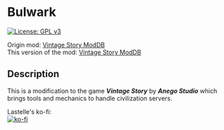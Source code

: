 # Bulwark

 [![License: GPL v3](https://img.shields.io/badge/License-GPLv3-blue.svg)](https://www.gnu.org/licenses/gpl-3.0)

 Origin mod:
 [Vintage Story ModDB](https://mods.vintagestory.at/bulwark) <br>
 This version of the mod:
 [Vintage Story ModDB](https://mods.vintagestory.at/bulwark)

## Description

 This is a modification to the game _**Vintage Story**_ by _**Anego Studio**_ which brings tools and mechanics to handle civilization servers.

 
 Lastelle's ko-fi: <br>
 [![ko-fi](https://ko-fi.com/img/githubbutton_sm.svg)](https://ko-fi.com/O5O1OWKNW)
